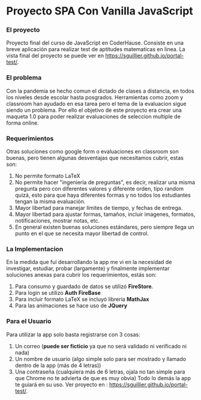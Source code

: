 
# Proyecto SPA Con Vanilla JavaScript

### El proyecto
Proyecto final del curso de JavaScript en CoderHause. Consiste en una breve aplicación para realizar test de aptitudes matematicas en linea. La vista final del proyecto se puede ver en https://sguillier.github.io/portal-test/.

### El problema 
Con la pandemia se hecho comun el dictado de clases a distancia, en todos los niveles desde escolar hasta posgrados. Herramientas como zoom y classroom han ayudado en esa tarea pero el tema de la evaluacion sigue siendo un problema. Por ello el objetivo de este proyecto era crear una maqueta 1.0 para poder realizar evaluaciones de seleccion multiple de forma online.

### Requerimientos
Otras soluciones como google form o evaluaciones en classroom son buenas, pero tienen algunas desventajas que necesitamos cubrir, estas son:
1. No permite formato LaTeX
2. No permite hacer "ingeniería de preguntas", es decir, realizar una misma pregunta pero con diferentes valores y diferente orden, tipo random quizá, esto para que haya diferentes formas y no todos los estudiantes tengan la misma evaluación.
3. Mayor libertad para manejar límites de tiempo, y fechas de entrega.
4. Mayor libertad para ajustar formas, tamaños, incluir imagenes, formatos, notificaciones, mostrar notas, etc.
5. En general existen buenas soluciones estándares, pero siempre llega un punto en el que se necesita mayor libertad de control.
 
### La Implementacion
En la medida que fui desarrollando la app me vi en la necesidad de investigar, estudiar, probar (largamente) y finalmente implementar soluciones anexas para cubrir los requerimientos, estás son:
1. Para consumo y guardado de datos se utilizó **FireStore**.
2. Para login se utilizo **Auth FireBase**
3. Para incluir formato LaTeX se incluyó librería **MathJax**
4. Para las animaciones se hace uso de **JQuery**

### Para el Usuario
Para utilizar la app solo basta registrarse con 3 cosas:
1. Un correo (**puede ser ficticio** ya que no será validado ni verificado ni nada) 
2. Un nombre de usuario (algo simple solo para ser mostrado y llamado dentro de la app (más de 4 letras)) 
3. Una contraseña (cualquiera más de 6 letras, ojala no tan simple para que Chrome no te advierta de que es muy obvia)
Todo lo demás la app te guiará en su uso.
Ver proyecto en : https://sguillier.github.io/portal-test/.